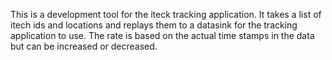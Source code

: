 This is a development tool for the iteck tracking application.  It takes a list of itech ids and locations and replays them to a datasink for the tracking application to use.  The rate is based on the actual time stamps in the data but can be increased or decreased.
